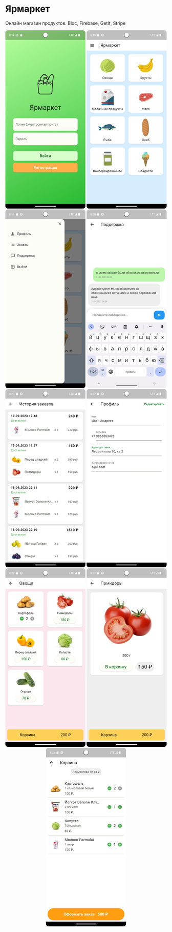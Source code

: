# Ярмаркет

Онлайн магазин продуктов. Bloc, Firebase, GetIt, Stripe
<p align="center">
<img src="https://github.com/itgirlschool/mobile8_final_project/blob/master/screenshots/1.png" width="250">
<img src="https://github.com/itgirlschool/mobile8_final_project/blob/master/screenshots/2.png" width="250">
  <img src="https://github.com/itgirlschool/mobile8_final_project/blob/master/screenshots/3.png" width="250">
  <img src="https://github.com/itgirlschool/mobile8_final_project/blob/master/screenshots/4.png" width="250">
  <img src="https://github.com/itgirlschool/mobile8_final_project/blob/master/screenshots/5.png" width="250">
  <img src="https://github.com/itgirlschool/mobile8_final_project/blob/master/screenshots/6.png" width="250">
  <img src="https://github.com/itgirlschool/mobile8_final_project/blob/master/screenshots/7.png" width="250">
  <img src="https://github.com/itgirlschool/mobile8_final_project/blob/master/screenshots/8.png" width="250">
  <img src="https://github.com/itgirlschool/mobile8_final_project/blob/master/screenshots/9.png" width="250">
</p>

